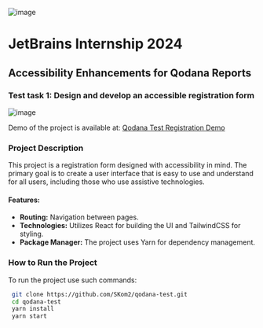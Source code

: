 ![image](https://github.com/SKom2/kotlin-js-text-editor/assets/103752057/bcfd650a-ca87-4e7c-b52d-533e6a20f982)

# JetBrains Internship 2024

## Accessibility Enhancements for Qodana Reports

### Test task 1: Design and develop an accessible registration form

![image](https://github.com/SKom2/qodana-test/assets/103752057/f6a424a3-54d6-4bb4-ac68-a30ec6eb58c2)

Demo of the project is available at: [Qodana Test Registration Demo](https://skom2.github.io/qodana-test/register)

### Project Description

This project is a registration form designed with accessibility in mind. The primary goal is to create a user interface that is easy to use and understand for all users, including those who use assistive technologies.

#### Features:
- **Routing:** Navigation between pages.
- **Technologies:** Utilizes React for building the UI and TailwindCSS for styling.
- **Package Manager:** The project uses Yarn for dependency management.

### How to Run the Project

To run the project use such commands:
```bash
 git clone https://github.com/SKom2/qodana-test.git
 cd qodana-test
 yarn install
 yarn start
```
